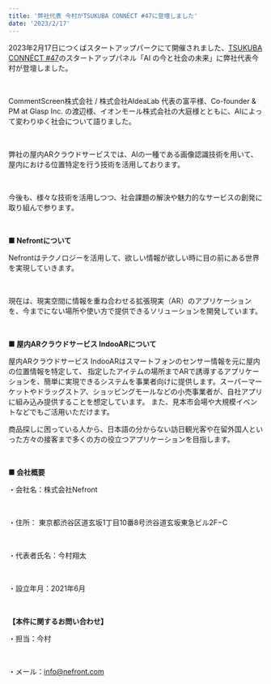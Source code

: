 ```yaml
---
title: '弊社代表 今村がTSUKUBA CONNÉCT #47に登壇しました'
date: '2023/2/17'
---
```


2023年2月17日につくばスタートアップパークにて開催されました、[TSUKUBA CONNÉCT #47](https://venturecafetokyo.org/event/tsukuba-connect-47/)のスタートアップパネル「AI の今と社会の未来」に弊社代表今村が登壇しました。

<br />

CommentScreen株式会社 / 株式会社AIdeaLab 代表の富平様、Co-founder & PM at Glasp Inc. の渡辺様、イオンモール株式会社の大庭様とともに、AIによって変わりゆく社会について語りました。

<br />

弊社の屋内ARクラウドサービスでは、AIの一種である画像認識技術を用いて、屋内における位置特定を行う技術を活用しております。

<br />

今後も、様々な技術を活用しつつ、社会課題の解決や魅力的なサービスの創発に取り組んで参ります。

<br />

<strong>■ Nefrontについて</strong>

Nefrontはテクノロジーを活用して、欲しい情報が欲しい時に目の前にある世界を実現していきます。

<br />

現在は、現実空間に情報を重ね合わせる拡張現実（AR）のアプリケーションを、今までにない場所や使い方で提供できるソリューションを開発しています。

<br />

<strong>■ 屋内ARクラウドサービス IndooARについて</strong>

屋内ARクラウドサービス IndooARはスマートフォンのセンサー情報を元に屋内の位置情報を特定して、 指定したアイテムの場所までARで誘導するアプリケーションを、簡単に実現できるシステムを事業者向けに提供します。スーパーマーケットやドラッグストア、ショッピングモールなどの小売事業者が、自社アプリに組み込み提供することを想定しています。 また、見本市会場や大規模イベントなどでもご活用いただけます。

商品探しに困っている人から、日本語の分からない訪日観光客や在留外国人といった方々の接客まで多くの方の役立つアプリケーションを目指します。

<br />

<strong>■ 会社概要</strong>

・会社名：株式会社Nefront

<br />

・住所： 東京都渋谷区道玄坂1丁目10番8号渋谷道玄坂東急ビル2F−C

<br />

・代表者氏名：今村翔太

<br />

・設立年月：2021年6月

<br />

<strong>【本件に関するお問い合わせ】</strong>

・担当：今村

<br />

・メール：info@nefront.com
